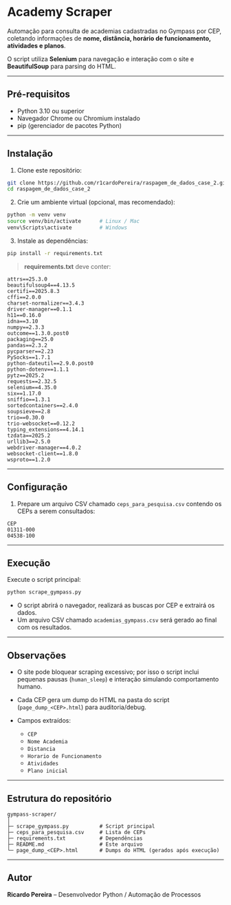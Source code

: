 # Academy Scraper

Automação para consulta de academias cadastradas no Gympass por CEP, coletando informações de **nome, distância, horário de funcionamento, atividades e planos**.  

O script utiliza **Selenium** para navegação e interação com o site e **BeautifulSoup** para parsing do HTML.

---

## Pré-requisitos

- Python 3.10 ou superior
- Navegador Chrome ou Chromium instalado
- pip (gerenciador de pacotes Python)

---

## Instalação

1. Clone este repositório:

```bash
git clone https://github.com/r1cardoPereira/raspagem_de_dados_case_2.git
cd raspagem_de_dados_case_2
````

2. Crie um ambiente virtual (opcional, mas recomendado):

```bash
python -m venv venv
source venv/bin/activate      # Linux / Mac
venv\Scripts\activate         # Windows
```

3. Instale as dependências:

```bash
pip install -r requirements.txt
```

> **requirements.txt** deve conter:

```
attrs==25.3.0
beautifulsoup4==4.13.5
certifi==2025.8.3
cffi==2.0.0
charset-normalizer==3.4.3
driver-manager==0.1.1
h11==0.16.0
idna==3.10
numpy==2.3.3
outcome==1.3.0.post0
packaging==25.0
pandas==2.3.2
pycparser==2.23
PySocks==1.7.1
python-dateutil==2.9.0.post0
python-dotenv==1.1.1
pytz==2025.2
requests==2.32.5
selenium==4.35.0
six==1.17.0
sniffio==1.3.1
sortedcontainers==2.4.0
soupsieve==2.8
trio==0.30.0
trio-websocket==0.12.2
typing_extensions==4.14.1
tzdata==2025.2
urllib3==2.5.0
webdriver-manager==4.0.2
websocket-client==1.8.0
wsproto==1.2.0
```

---

## Configuração

1. Prepare um arquivo CSV chamado `ceps_para_pesquisa.csv` contendo os CEPs a serem consultados:

```csv
CEP
01311-000
04538-100
```

---

## Execução

Execute o script principal:

```bash
python scrape_gympass.py
```

* O script abrirá o navegador, realizará as buscas por CEP e extrairá os dados.
* Um arquivo CSV chamado `academias_gympass.csv` será gerado ao final com os resultados.

---

## Observações

* O site pode bloquear scraping excessivo; por isso o script inclui pequenas pausas (`human_sleep`) e interação simulando comportamento humano.
* Cada CEP gera um dump do HTML na pasta do script (`page_dump_<CEP>.html`) para auditoria/debug.
* Campos extraídos:

  * `CEP`
  * `Nome Academia`
  * `Distancia`
  * `Horario de Funcionamento`
  * `Atividades`
  * `Plano inicial`

---

## Estrutura do repositório

```
gympass-scraper/
│
├─ scrape_gympass.py          # Script principal
├─ ceps_para_pesquisa.csv     # Lista de CEPs
├─ requirements.txt           # Dependências
├─ README.md                  # Este arquivo
└─ page_dump_<CEP>.html       # Dumps do HTML (gerados após execução)
```

---

## Autor

**Ricardo Pereira** – Desenvolvedor Python / Automação de Processos


